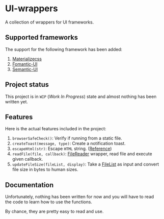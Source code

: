 # UI-wrappers

A collection of wrappers for UI frameworks.

## Supported frameworks

The support for the following framework has been added:

1. [Materializecss](http://archives.materializecss.com/0.100.2/)
2. [Fomantic-UI](https://fomantic-ui.com/)
3. [Semantic-UI](https://semantic-ui.com/)

## Project status

This project is in `WIP` (_Work In Progress_) state and almost nothing has been written yet.

## Features

Here is the actual features included in the project:

1. `browserSafeCheck()`: Verify if running from a static file.
2. `createToast(message, type)`: Create a notification toast.
3. `escapeHtml(str)`: Escape `HTML` string. ([Reference](https://stackoverflow.com/a/46685127))
4. `readFile(file, callback)`: [FileReader](https://developer.mozilla.org/en-US/docs/Web/API/FileReader) wrapper, read file and execute given callback.
5. `updateFileSize(fileList, display)`: Take a [FileList](https://developer.mozilla.org/en-US/docs/Web/API/FileList) as input and convert file size in bytes to human sizes.

## Documentation

Unfortunately, nothing has been written for now and you will have to read the code to learn how to use the functions.

By chance, they are pretty easy to read and use.